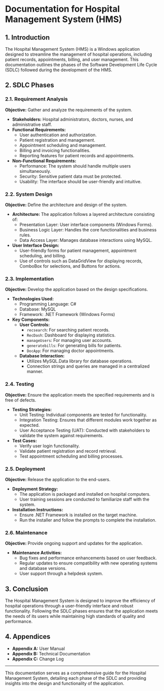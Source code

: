 # Documentation for Hospital Management System (HMS)

## 1. Introduction
The Hospital Management System (HMS) is a Windows application designed to streamline the management of hospital operations, including patient records, appointments, billing, and user management. This documentation outlines the phases of the Software Development Life Cycle (SDLC) followed during the development of the HMS.

## 2. SDLC Phases

### 2.1. Requirement Analysis
**Objective:** Gather and analyze the requirements of the system.

- **Stakeholders:** Hospital administrators, doctors, nurses, and administrative staff.
- **Functional Requirements:**
  - User authentication and authorization.
  - Patient registration and management.
  - Appointment scheduling and management.
  - Billing and invoicing functionalities.
  - Reporting features for patient records and appointments.
- **Non-Functional Requirements:**
  - Performance: The system should handle multiple users simultaneously.
  - Security: Sensitive patient data must be protected.
  - Usability: The interface should be user-friendly and intuitive.

### 2.2. System Design
**Objective:** Define the architecture and design of the system.

- **Architecture:** The application follows a layered architecture consisting of:
  - Presentation Layer: User interface components (Windows Forms).
  - Business Logic Layer: Handles the core functionalities and business rules.
  - Data Access Layer: Manages database interactions using MySQL.
- **User Interface Design:** 
  - User-friendly forms for patient management, appointment scheduling, and billing.
  - Use of controls such as DataGridView for displaying records, ComboBox for selections, and Buttons for actions.

### 2.3. Implementation
**Objective:** Develop the application based on the design specifications.

- **Technologies Used:**
  - Programming Language: C#
  - Database: MySQL
  - Framework: .NET Framework (Windows Forms)
- **Key Components:**
  - **User Controls:** 
    - `recsearch`: For searching patient records.
    - `RecDash`: Dashboard for displaying statistics.
    - `manageUsers`: For managing user accounts.
    - `generatebills`: For generating bills for patients.
    - `DocApp`: For managing doctor appointments.
  - **Database Interaction:** 
    - Utilizes MySQL.Data library for database operations.
    - Connection strings and queries are managed in a centralized manner.

### 2.4. Testing
**Objective:** Ensure the application meets the specified requirements and is free of defects.

- **Testing Strategies:**
  - Unit Testing: Individual components are tested for functionality.
  - Integration Testing: Ensures that different modules work together as expected.
  - User Acceptance Testing (UAT): Conducted with stakeholders to validate the system against requirements.
- **Test Cases:**
  - Verify user login functionality.
  - Validate patient registration and record retrieval.
  - Test appointment scheduling and billing processes.

### 2.5. Deployment
**Objective:** Release the application to the end-users.

- **Deployment Strategy:**
  - The application is packaged and installed on hospital computers.
  - User training sessions are conducted to familiarize staff with the system.
- **Installation Instructions:**
  - Ensure .NET Framework is installed on the target machine.
  - Run the installer and follow the prompts to complete the installation.

### 2.6. Maintenance
**Objective:** Provide ongoing support and updates for the application.

- **Maintenance Activities:**
  - Bug fixes and performance enhancements based on user feedback.
  - Regular updates to ensure compatibility with new operating systems and database versions.
  - User support through a helpdesk system.

## 3. Conclusion
The Hospital Management System is designed to improve the efficiency of hospital operations through a user-friendly interface and robust functionality. Following the SDLC phases ensures that the application meets the needs of its users while maintaining high standards of quality and performance.

## 4. Appendices
- **Appendix A:** User Manual
- **Appendix B:** Technical Documentation
- **Appendix C:** Change Log

---

This documentation serves as a comprehensive guide for the Hospital Management System, detailing each phase of the SDLC and providing insights into the design and functionality of the application.